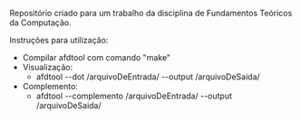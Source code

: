 Repositório criado para um trabalho da disciplina de Fundamentos Teóricos da Computação.

Instruções para utilização:
- Compilar afdtool com comando "make"
- Visualização:
	- afdtool --dot /arquivoDeEntrada/ --output /arquivoDeSaida/ 
- Complemento:
	- afdtool --complemento /arquivoDeEntrada/ --output /arquivoDeSaida/ 
